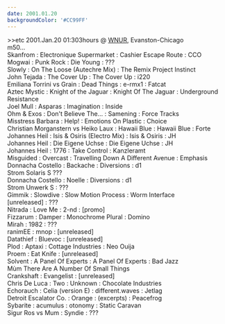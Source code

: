 ```yaml
---
date: 2001.01.20
backgroundColor: '#CC99FF'
---
```


\>>etc 2001.Jan.20 01:303hours @ [WNUR](http://www.wnur.org/), Evanston-Chicago  
m50...  
Skanfrom : Electronique Supermarket : Cashier Escape Route : CCO  
Mogwai : Punk Rock : Die Young : ???  
Slowly : On The Loose (Autechre Mix) : The Remix Project Instinct  
John Tejada : The Cover Up : The Cover Up : i220  
Emiliana Torrini vs Grain : Dead Things : e-rmx1 : Fatcat  
Aztec Mystic : Knight of the Jaguar : Knight Of The Jaguar : Underground Resistance  
Joel Mull : Asparas : Imagination : Inside  
Ohm & Exos : Don't Believe The... : Samening : Force Tracks  
Misstress Barbara : Help! : Emotions On Plastic : Choice  
Christian Morganstern vs Heiko Laux : Hawaii Blue : Hawaii Blue : Forte  
Johannes Heil : Isis & Osiris (Electro Mix) : Isis & Osiris : JH  
Johannes Heil : Die Eigene Uchse : Die Eigene Uchse : JH  
Johannes Heil : 1776 : Take Control : Kanzleramt  
Misguided : Overcast : Travelling Down A Different Avenue : Emphasis  
Donnacha Costello : Backache : Diversions : d1  
Strom Solaris S ???  
Donnacha Costello : Noelle : Diversions : d1  
Strom Unwerk S : ???  
Gimmik : Slowdive : Slow Motion Process : Worm Interface  
\[unreleased\] : ???  
Nitrada : Love Me : 2-nd : \[promo\]  
Fizzarum : Damper : Monochrome Plural : Domino  
Mirah : 1982 : ???  
ranimEE : mnop : \[unreleased\]  
Datathief : Bluevoc : \[unreleased\]  
Plod : Aptaxi : Cottage Industries : Neo Ouija  
Proem : Eat Knife : \[unreleased\]  
Solvent : A Panel Of Experts : A Panel Of Experts : Bad Jazz  
Mùm There Are A Number Of Small Things  
Crankshaft : Evangelist : \[unreleased\]  
Chris De Luca : Two : Unknown : Chocolate Industries  
Echorauch : Celia (version E) : different.waves : Jetlag  
Detroit Escalator Co. : Orange : (excerpts) : Peacefrog  
Sybarite : acumulus : otonomy : Static Caravan  
Sigur Ros vs Mum : Syndie : ???